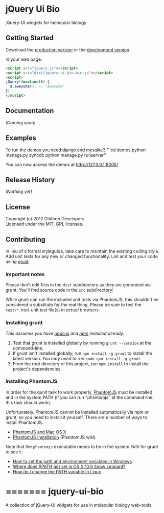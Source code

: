 # jQuery Ui Bio

jQuery-UI widgets for molecular biology

## Getting Started
Download the [production version][min] or the [development version][max].

[min]: https://raw.github.com/Gibthon/jquery-ui-bio/master/dist/jquery-ui-bio.min.js
[max]: https://raw.github.com/Gibthon/jquery-ui-bio/master/dist/jquery-ui-bio.js

In your web page:

```html
<script src="jquery.js"></script>
<script src="dist/jquery-ui-bio.min.js"></script>
<script>
jQuery(function($) {
  $.awesome(); // "awesome"
});
</script>
```

## Documentation
_(Coming soon)_

## Examples
To run the demos you need django and mysqlite3
'''cd demos
python manage.py syncdb
python manage.py runserver'''

You can now access the demos at http://127.0.0.1:8000/

## Release History
_(Nothing yet)_

## License
Copyright (c) 2012 Gibthon Developers  
Licensed under the MIT, GPL licenses.

## Contributing
In lieu of a formal styleguide, take care to maintain the existing coding style. Add unit tests for any new or changed functionality. Lint and test your code using [grunt](https://github.com/cowboy/grunt).

### Important notes
Please don't edit files in the `dist` subdirectory as they are generated via grunt. You'll find source code in the `src` subdirectory!

While grunt can run the included unit tests via PhantomJS, this shouldn't be considered a substitute for the real thing. Please be sure to test the `test/*.html` unit test file(s) in _actual_ browsers.

### Installing grunt
_This assumes you have [node.js](http://nodejs.org/) and [npm](http://npmjs.org/) installed already._

1. Test that grunt is installed globally by running `grunt --version` at the command-line.
1. If grunt isn't installed globally, run `npm install -g grunt` to install the latest version. _You may need to run `sudo npm install -g grunt`._
1. From the root directory of this project, run `npm install` to install the project's dependencies.

### Installing PhantomJS

In order for the qunit task to work properly, [PhantomJS](http://www.phantomjs.org/) must be installed and in the system PATH (if you can run "phantomjs" at the command line, this task should work).

Unfortunately, PhantomJS cannot be installed automatically via npm or grunt, so you need to install it yourself. There are a number of ways to install PhantomJS.

* [PhantomJS and Mac OS X](http://ariya.ofilabs.com/2012/02/phantomjs-and-mac-os-x.html)
* [PhantomJS Installation](http://code.google.com/p/phantomjs/wiki/Installation) (PhantomJS wiki)

Note that the `phantomjs` executable needs to be in the system `PATH` for grunt to see it.

* [How to set the path and environment variables in Windows](http://www.computerhope.com/issues/ch000549.htm)
* [Where does $PATH get set in OS X 10.6 Snow Leopard?](http://superuser.com/questions/69130/where-does-path-get-set-in-os-x-10-6-snow-leopard)
* [How do I change the PATH variable in Linux](https://www.google.com/search?q=How+do+I+change+the+PATH+variable+in+Linux)

=======
jquery-ui-bio
=============

A collection of jQuery-UI widgets for use in molecular biology web-tools
